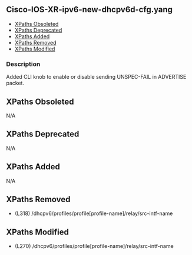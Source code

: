 ## Cisco-IOS-XR-ipv6-new-dhcpv6d-cfg.yang

- [XPaths Obsoleted](#xpaths-obsoleted)
- [XPaths Deprecated](#xpaths-deprecated)
- [XPaths Added](#xpaths-added)
- [XPaths Removed](#xpaths-removed)
- [XPaths Modified](#xpaths-modified)

### Description

Added CLI knob to enable or disable sending UNSPEC-FAIL in ADVERTISE packet.

## XPaths Obsoleted

N/A

## XPaths Deprecated

N/A

## XPaths Added

N/A

## XPaths Removed

- (L318)	/dhcpv6/profiles/profile[profile-name]/relay/src-intf-name

## XPaths Modified

- (L270)	/dhcpv6/profiles/profile[profile-name]/relay/src-intf-name

